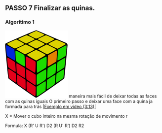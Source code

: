 ## PASSO 7 Finalizar as quinas.
### Algorítimo 1
![Img](/assets/2.png)
maneira mais fácil de deixar todas as faces com as quinas iguais 
O primeiro passo e deixar uma face com a quina ja formada para trás
[|Exemplo em video (3:13)|](https://youtu.be/CrOB6mSECjI?list=PLN0OEk4xKN9TEo8F-EADFqb-U9xWTNc2H&t=193)

X = Mover o cubo inteiro na mesma rotação de movimento r

Formula: X (R' U R') D2 (R U' R') D2 R2
